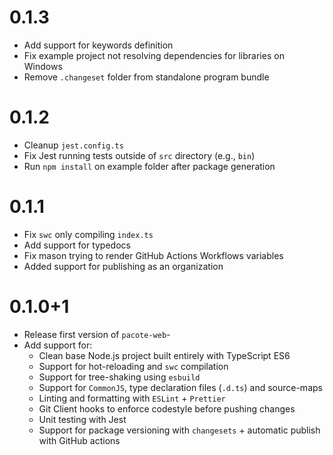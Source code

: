 # 0.1.3

- Add support for keywords definition
- Fix example project not resolving dependencies for libraries on Windows
- Remove `.changeset` folder from standalone program bundle

# 0.1.2

- Cleanup `jest.config.ts`
- Fix Jest running tests outside of `src` directory (e.g., `bin`)
- Run `npm install` on example folder after package generation

# 0.1.1

- Fix `swc` only compiling `index.ts`
- Add support for typedocs
- Fix mason trying to render GitHub Actions Workflows variables
- Added support for publishing as an organization

# 0.1.0+1

- Release first version of `pacote-web`-
- Add support for:
    - Clean base Node.js project built entirely with TypeScript ES6
    - Support for hot-reloading and `swc` compilation
    - Support for tree-shaking using `esbuild`
    - Support for `CommonJS`, type declaration files (`.d.ts`) and source-maps
    - Linting and formatting with `ESLint` + `Prettier`
    - Git Client hooks to enforce codestyle before pushing changes
    - Unit testing with Jest
    - Support for package versioning with `changesets` + automatic publish with GitHub actions